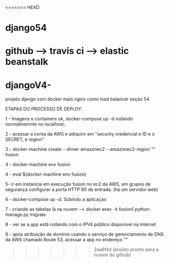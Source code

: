 <<<<<<< HEAD
# django54
github -->  travis ci   -->  elastic beanstalk
=======
# djangoV4-
projeto django com docker mais nginx como load balancer seção 54


ETAPAS DO PROCESSO DE DEPLOY:

1 - Imagens e containers ok, docker-compose up -d rodando normalmemnte no localhost;

2 - acessar a conta da AWS e adiquirir em "security credencial e ID e o SECRET, e region"

3 - docker-machine create --driver amazonec2 --amazonec2-region "" fusion

4 - docker-machine env fusion

4 - eval $(docker-machine env fusion)

5- ir em instancia em execução fusion no ec2 da AWS, em grupos de segurança configurar a porta HTTP 80 de entrada. (há um servidor web)

6 - docker-compose up -d. Subindo a aplicação

7 - criando as tabelas lá na nuvem --> docker exec -it fusion1 python manage.py migrate

8 - ver se a app está rodando com o IPV4 público disponível na internet     

9 - após atribuição de domínio usando o serviço de gerenciamento de DNS da AWS chamado Route 53, acessar a app no endereço ""


>>>>>>> 2aa6f4d (projeto pronto para a nuvem do github)
